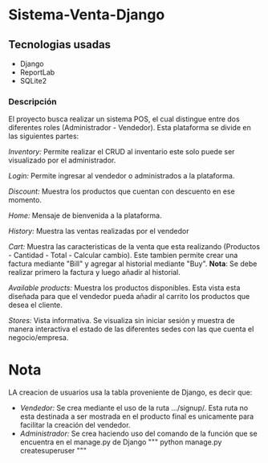 # Sistema-Venta-Django

## Tecnologias usadas
* Django
* ReportLab
* SQLite2

### Descripción
El proyecto busca realizar un sistema POS, el cual distingue entre dos diferentes roles (Administrador - Vendedor). Esta plataforma se divide en las siguientes partes:

*Inventory:* Permite realizar el CRUD al inventario este solo puede ser visualizado por el administrador.

*Login:* Permite ingresar al vendedor o administrados a la plataforma.

*Discount:* Muestra los productos que cuentan con descuento en ese momento.

*Home:* Mensaje de bienvenida a la plataforma.

*History:* Muestra las ventas realizadas por el vendedor

*Cart:* Muestra las caracteristicas de la venta que esta realizando (Productos - Cantidad - Total - Calcular cambio). Este tambien permite crear una factura mediante "Bill" y agregar al historial mediante "Buy".
**Nota**: Se debe realizar primero la factura y luego añadir al historial.

*Available products:* Muestra los productos disponibles. Esta vista esta diseñada para que el vendedor pueda añadir al carrito los productos que desea el cliente.

*Stores:* Vista informativa. Se visualiza sin iniciar sesión y muestra de manera interactiva el estado de las diferentes sedes con las que cuenta el negocio/empresa.

# Nota
LA creacion de usuarios usa la tabla proveniente de Django, es decir que:

* *Vendedor:* Se crea mediante el uso de la ruta .../signup/. Esta ruta no esta destinada a ser mostrada en el producto final es unicamente para facilitar la creación del vendedor.
*  *Administrador:* Se crea haciendo uso del comando de la función que se encuentra en el manage.py de Django """ python manage.py createsuperuser """
